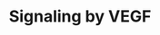 ---
annotations:
- type: Pathway Ontology
  value: vascular endothelial growth factor signaling pathway
authors:
- MaintBot
- Khanspers
- ReactomeTeam
- Anwesha
description: In normal development vascular endothelial growth factors (VEGFs) are
  crucial regulators of vascular development during embryogenesis (vasculogenesis)
  and blood-vessel formation in the adult (angiogenesis). In tumor progression, activation
  of VEGF pathways promotes tumor vascularization, facilitating tumor growth and metastasis.
  Abnormal VEGF function is also associated with inflammatory diseases including atherosclerosis,
  and hyperthyroidism. The members of the VEGF and VEGF-receptor protein families
  have distinct but overlapping ligand-receptor specificities, cell-type expression,
  and function. VEGF-receptor activation in turn regulates a network of signaling
  processes in the body that promote endothelial cell growth, migration and survival
  (Hicklin and Ellis, 2005; Shibuya and Claesson-Welsh, 2006).<br>Molecular features
  of the VGF signaling cascades are outlined in the figure below (from Olsson et al.
  2006; Nature Publishing Group). Tyrosine residues in the intracellular domains of
  VEGF receptors 1, 2,and 3 are indicated by dark blue boxes; residues susceptible
  to phosphorylation are numbered. A circled R indicates that phosphorylation is regulated
  by cell state (VEGFR2), by ligand binding (VEGFR1), or by heterodimerization (VEGFR3).
  Specific phosphorylation sites (boxed numbers) bind signaling molecules (dark blue
  ovals), whose interaction with other cytosolic signaling molecules (light blue ovals)
  leads to specific cellular (pale blue boxes) and tissue-level (pink boxes) responses
  in vivo. Signaling cascades whose molecular details are unclear are indicated by
  dashed arrows. DAG, diacylglycerol; EC, endothelial cell; eNOS, endothelial nitric
  oxide synthase; FAK, focal adhesion kinase; HPC, hematopoietic progenitor cell;
  HSP27, heat-shock protein-27; MAPK, mitogen-activated protein kinase; MEK, MAPK
  and ERK kinase; PI3K, phosphatidylinositol 3' kinase; PKC, protein kinase C; PLCgamma,
  phospholipase C-gamma; Shb, SH2 and beta-cells; TSAd, T-cell-specific adaptor.<br>In
  the current release, the first events in these cascades - the interactions between
  VEGF proteins and their receptors - are annotated.  View original pathway at [http://www.reactome.org/PathwayBrowser/#DIAGRAM=194138
  Reactome].
last-edited: 2021-01-25
organisms:
- Homo sapiens
redirect_from:
- /index.php/Pathway:WP1919
- /instance/WP1919
schema-jsonld:
- '@context': https://schema.org/
  '@id': https://wikipathways.github.io/pathways/WP1919.html
  '@type': Dataset
  creator:
    '@type': Organization
    name: WikiPathways
  description: In normal development vascular endothelial growth factors (VEGFs) are
    crucial regulators of vascular development during embryogenesis (vasculogenesis)
    and blood-vessel formation in the adult (angiogenesis). In tumor progression,
    activation of VEGF pathways promotes tumor vascularization, facilitating tumor
    growth and metastasis. Abnormal VEGF function is also associated with inflammatory
    diseases including atherosclerosis, and hyperthyroidism. The members of the VEGF
    and VEGF-receptor protein families have distinct but overlapping ligand-receptor
    specificities, cell-type expression, and function. VEGF-receptor activation in
    turn regulates a network of signaling processes in the body that promote endothelial
    cell growth, migration and survival (Hicklin and Ellis, 2005; Shibuya and Claesson-Welsh,
    2006).<br>Molecular features of the VGF signaling cascades are outlined in the
    figure below (from Olsson et al. 2006; Nature Publishing Group). Tyrosine residues
    in the intracellular domains of VEGF receptors 1, 2,and 3 are indicated by dark
    blue boxes; residues susceptible to phosphorylation are numbered. A circled R
    indicates that phosphorylation is regulated by cell state (VEGFR2), by ligand
    binding (VEGFR1), or by heterodimerization (VEGFR3). Specific phosphorylation
    sites (boxed numbers) bind signaling molecules (dark blue ovals), whose interaction
    with other cytosolic signaling molecules (light blue ovals) leads to specific
    cellular (pale blue boxes) and tissue-level (pink boxes) responses in vivo. Signaling
    cascades whose molecular details are unclear are indicated by dashed arrows. DAG,
    diacylglycerol; EC, endothelial cell; eNOS, endothelial nitric oxide synthase;
    FAK, focal adhesion kinase; HPC, hematopoietic progenitor cell; HSP27, heat-shock
    protein-27; MAPK, mitogen-activated protein kinase; MEK, MAPK and ERK kinase;
    PI3K, phosphatidylinositol 3' kinase; PKC, protein kinase C; PLCgamma, phospholipase
    C-gamma; Shb, SH2 and beta-cells; TSAd, T-cell-specific adaptor.<br>In the current
    release, the first events in these cascades - the interactions between VEGF proteins
    and their receptors - are annotated.  View original pathway at [http://www.reactome.org/PathwayBrowser/#DIAGRAM=194138
    Reactome].
  keywords:
  - MAPKAP kinase
  - 'ABI1 '
  - AKT:PIP3
  - 'ITPR1 '
  - 'PRKCD '
  - PLCG1
  - 'p-Y419-SRC '
  - VEGFA:p-6Y-VEGFR2:p-SHB:p-5Y-PTK2:SRC-1
  - 'ITGB3 '
  - 'p-T308,S473-AKT1 '
  - dimer:NCK1,NCK2:FYN
  - NRP2
  - 'ROCK1 '
  - 'CTNND1 '
  - H2O
  - PDPK1:PIP3
  - VEGFR1 dimer:VEGFA,
  - '2'
  - O2
  - NCK1,NCK2
  - 'ELMO1 '
  - cascade
  - 'NCK2 '
  - 'aflibercept '
  - VEGFA inhibitors
  - GTP
  - p-S1177-eNOS:CaM:HSP90:p-AKT1
  - Ca2+
  - L-Arg
  - 'MAPK13 '
  - 'MTOR '
  - 'DOCK1 '
  - TORC2 complex
  - dimer:SH2D2A
  - VEGFA:p-6Y-VEGFR2:Integrin alphaVbeta3:PTK2B
  - eNOS:CaM:HSP90:p-AKT1
  - RAF/MAP kinase
  - 'p-Y172-VAV2 '
  - 'Mg2+ '
  - VEGFB, PGF dimers
  - 'p-T410,T563-PRKCZ '
  - 'Activated ROCK2 '
  - 'CDC42 '
  - VEGFA-165 dimer
  - 'p-Y31,Y118-PXN '
  - 'FAD '
  - dimer:NCK1,NCK2:p-S21,Y420-FYN
  - 'ABI2 '
  - dimer:p-4Y-PLCG1
  - dimer
  - 'ITPR3 '
  - 'PIK3CB '
  - dimer:PI3K
  - 'GTP '
  - 'p-5Y,S732-PTK2 '
  - complex
  - NADPH
  - 'BCAR1 '
  - 'AKT1 '
  - ATP
  - VEGFA:p-6Y-VEGFR2:NCK:p-S21,Y420-FYN:PAK2:CDC42:GTP
  - PDPK1
  - 'PRKCA '
  - 'p-T305,S472-AKT3 '
  - 'NAD+ '
  - 'MAPK14 '
  - 'RHOA '
  - 'PAK1 '
  - AAMP gene
  - VEGF dimer
  - p-VAV
  - 'p-T500-PRKCB '
  - dimer:NCK1,NCK2:p-S21,Y420-FYN:PAK2
  - 'WASF3 '
  - 'CYFIP2 '
  - 'p-Y130,S141,T402-PAK2 '
  - 'p-T497-PRKCA '
  - DOCK180:ELMO1,ELMO2
  - 'p-T410-PRKCZ '
  - 'CRK '
  - 'MAPKAPK2 '
  - 'p-Y12-BCAR1 '
  - 'NCKAP1L '
  - Protein kinase A
  - RHOA:GTP:ROCK1,ROCK2
  - 'ROCK2 '
  - 'p-S141,T402-PAK2 '
  - 'PRR5 '
  - CDC42:GTP
  - VEGFR3 dimer:VEGFC,
  - WAVE Regulatory
  - 'RICTOR '
  - NADP+
  - p-PKC
  - 'MAPK11 '
  - VEGFA:p-6Y-VEGFR2:pS-SHB:p-5Y,S732-PTK2:SRC-1:HSP90AA1
  - 'p-S473-AKT1 '
  - VEGFA:p-6Y-VEGFR2:p-SHB:p-6Y,S732-PTK2:SRC-1:HSP90AA1:BCAR1
  - Unknown GEF
  - VEGFA:p-6Y-VEGFR2:p-SHB:p-6Y,S732-PTK2:SRC-1:HSP90AA1
  - CRK
  - 'BH4 '
  - 'p-Y174-VAV1 '
  - VEGFA:p-6Y-VEGFR2:SH2D2A:p-Y418-SRC-1:p-Y772,Y814-AXL
  - 'Zn2+ '
  - 'VAV3 '
  - 'FLT4 '
  - VEGFA,VEGFB,PGF
  - eNOS:Caveolin-1:CaM:HSP90
  - 'ITPR2 '
  - CALM1:4xCa2+
  - 'HSP90AA1 '
  - RASA1
  - L-Cit
  - dimer:SHB
  - 'ELMO2 '
  - 'PIK3R2 '
  - 'PRKCB '
  - SHB
  - BCAR1
  - 'NCF4 '
  - FLT4
  - 'PRKACB '
  - 'RASA1 '
  - NOX2
  - 'Ca2+ '
  - 'p-S154,T436-PAK3 '
  - 'p-T497,T638,S657-PRKCA '
  - dimer:PLCG1
  - ROCK1,ROCK2
  - RHOA:GTP:Mg2+:Activated ROCK1,ROCK2
  - 'FIGF '
  - RASA1:p21
  - 'p-T507-PRKCD '
  - NOX2 complex
  - ADP
  - VEGFA:p-6Y-VEGFR2:SH2D2A:p-Y418-SRC-1:p-Y772,Y814-AXL:PI3K
  - 'AXL '
  - cofactor)
  - 'ITGAV(31-1048) '
  - HSP90AA1
  - 'VEGFA '
  - VEGFA:p-6Y-VEGFR2:p-SHB:p-7Y-PTK2:SRC-1:HSP90:p-12Y-BCAR1
  - dimer:VEGFA
  - 'NO'
  - 'pS-SHB '
  - dimer:VEGFR2
  - IP3 receptor
  - BH4
  - VEGFA:p-6Y-VEGFR2:p-SHB:p-7Y-PTK2:SRC-1:HSP90:p-12Y-BCAR1,VEGFA:p-6Y-VEGFR2:p-SHB:p-7Y-PTK2:SRC-1:HSP90:p-Y31,Y118-PXN
  - p-S15,S78,S82-HSP27
  - VEGFA:p-6Y-VEGFR2:SHC2
  - 'I(1,4,5)P3 '
  - 'p-6Y,S732-PTK2 '
  - PI(4,5)P2
  - VEGFD dimers
  - 'PRKACG '
  - 'p-S21,Y420-FYN '
  - NRP1:VEGFR2 dimer
  - MAP kinase p38 (Mg2+
  - VEGFA-165
  - PI(3,4,5)P3
  - dimer:PI3K/VEGFA:p-6Y-VEGFR2:SH2D2A:p-Y418-SRC-1:p-Y772,Y814-AXL:PI3K
  - VEGF
  - eNOS:Caveolin-1:CaM
  - F-actin
  - 'PAK2 '
  - 'AHCYL1 '
  - dimer:NCK1,NCK2:p-Y420-FYN
  - '2xPalmC-MyrG-p-S1177-NOS3 '
  - p-S225-SPHK1
  - 'NRP1 '
  - inhibitors
  - 'MAPKAP1 '
  - H+
  - 'PRKACA '
  - CDC42-GDP
  - p-S665-VE-cadherin-Catenin complex
  - VEGFA:p-6Y-VEGFR2:p-SHB:p-Y397-PTK2
  - dimer:SH2D2A:SRC-1
  - 'CYBB '
  - PIP3:VAV1,2,3
  - 'NCF1 '
  - AAMP
  - 'MAPK12 '
  - VEGFC,VEGFD dimers
  - 'beta-catenin '
  - SRC-1
  - 'p-T180,Y182-MAPK14 '
  - p21 RAS:GTP
  - Phospho-MAP kinase
  - 'PGF '
  - 'PLCG1 '
  - p-S-AKT:PIP3
  - CRK:DOCK180:ELMO1,ELMO2:VEGFA:p-6Y-VEGFR2:p-SHB:p-7Y-PTK2:SRC-1:HSP90:p-12Y-BCAR1,VEGFA:p-6Y-VEGFR2:p-SHB:p-7Y-PTK2:SRC-1:HSP90:p-Y31,Y118-PXN
  - 'p-4Y-PLCG1 '
  - 'p-S,2T-MAPKAPK3 '
  - AHCYL1:NAD+:ITPR1:I(1,4,5)P3 tetramer
  - 'PAK3 '
  - 'AKT3 '
  - 'p-6Y-VEGFR2 '
  - RAC1:GDP
  - 'NCKAP1 '
  - p-S272,T222,T334-MAPKAPK2, p-S,2T-MAPKAPK3
  - WRC:IRSp53/58:RAC1:GTP:PIP3
  - p-T,p-S-AKT
  - Complex
  - VEGFA:p-6Y-VEGFR2:Integrin alphaVbeta3:p-Y402-PTK2B
  - 'BAIAP2 '
  - NRP1
  - VEGFA:p-6Y-VEGFR2:p-SHB:p-7Y-PTK2:SRC-1:HSP90:p-Y31,Y118-PXN
  - 'CAV1 '
  - catalytic subunit
  - eNOS:Caveolin-1
  - complex:RAC1:GTP
  - 'VEGFR2 '
  - SH2D2A
  - '2xPalmC-MyrG-NOS3 '
  - SPHK1
  - HSP27
  - VEGFA:p-6Y-VEGFR2:Integrin alphaVbeta3
  - 'p-T180,Y182-MAPK11 '
  - 'MAPKAPK3 '
  - dimer:p-S-SHB
  - 'S-Farn-Me-PalmS KRAS4A '
  - 'PTK2B '
  - DAG:active PKC:Ca+2
  - 'PDPK1 '
  - RAS:GTP:SPG
  - 'p-S472-AKT3 '
  - S1P
  - 'NCF2 '
  - 'PRKCZ '
  - p-T308,S473-AKT1
  - 'PI(3,4,5)P3 '
  - PTK2
  - p-S-AKT:PDPK1:PIP3
  - 'BRK1 '
  - 'SHB '
  - PKCA,PKCB,PKCD,PKCZ
  - p-S1177-eNOS:CaM:HSP90:p-AKT1:BH4
  - 'CYBA '
  - 'VEGFA-165 '
  - BAIAP2
  - VEGFR1
  - 'FMN '
  - ADMA
  - 'F-actin '
  - 'S-Farn-Me KRAS4B '
  - ITPR:I(1,4,5)P3
  - CAV1
  - VAV1,2,3
  - 'PTK2 '
  - 'CALM1 '
  - GDP
  - p38 (Mg2+ cofactor)
  - dimer:NCK1,NCK2
  - VEGFA:p-6Y-VEGFR2:NCK:p-S21,Y420-FYN:p-2Y-PAK2:CDC42:GTP
  - tetramer
  - 'TRIB3 '
  - VEGFA:p-6Y-VEGFR2:p-SHB:p-7Y-PTK2:SRC-1:HSP90:p-12Y-BCAR1/p-Y31,Y118-PAX:CRK
  - DAGs
  - 'SH2D2A '
  - 'VAV2 '
  - VEGFA:p-6Y-VEGFR2:SH2D2A:p-Y418-SRC-1:AXL
  - 'HSBP1 oligomer '
  - VEGFA
  - 'GDP '
  - family:PIP3:RAC1:GTP:PAK 1-3
  - VEGFA:p-6Y-VEGFR2:p-SHB:p-5Y-PTK2:SRC-1:HSP90AA1
  - 'p-Y397-PTK2 '
  - SHC2
  - dimer:p-6Y-VEGFR2
  - 'SHC2 '
  - 'p-S144,T423-PAK1 '
  - 'p-S474-AKT2 '
  - 'p-Y173-VAV3 '
  - VE-cadherin-Catenin
  - 'VEGFB '
  - 'NCK1 '
  - 'JUP '
  - VEGFA:p-6Y-VEGFR2:p-SHB:p-7Y-PTK2:SRC-1:HSP90:PXN
  - AXL
  - p-PKCA,p-PKCB,p-PKCZ,p-PKCD
  - 'p-T500,T642,S661-PRKCB '
  - CALM1
  - p-S,T-PAK1,2,3
  - VEGFA:p-6Y-VEGFR2:SH2D2A:p-Y418-SRC-1
  - PAK2 dimer
  - PTK2B
  - VEGFA:p-6Y-VEGFR2:NCK:p-S21,Y420-FYN:p-3Y-PAK2:CDC42:GTP
  - oligomer:F-actin
  - 'THEM4 '
  - homotetramer
  - VEGFR2
  - NRP2:VEGFR1 dimer
  - 'S-Farn-Me-2xPalmS HRAS '
  - p-VAV family:PIP3
  - 'VEGFC '
  - x
  - 'p-T309,S474-AKT2 '
  - p-4Y-PLCG1
  - VEGFA:p-6Y-VEGFR2:p-SHB:PTK2
  - 'DAGs '
  - PAK1,2,3 dimer
  - 'VAV1 '
  - VEGFR2:VEGFA,C,D
  - 'p-Y420-FYN '
  - PXN
  - 'SPG '
  - 'AKT2 '
  - 'p-S272,T222,T334-MAPKAPK2 '
  - VEGFA:p-6Y-VEGFR2:p-SHB:p-Y397-PTK2:SRC-1
  - O2.-
  - 'PIK3CA '
  - 'CTNNA1 '
  - 'heme '
  - AKT:PIP3:THEM4/TRIB3
  - eNOS:CaM:HSP90
  - 'RAC1 '
  - 'PXN '
  - 'p-T507,S645,S664-PRKCD '
  - 'Activated ROCK1 '
  - 'p-Y772,Y814-AXL '
  - VEGFA dimer
  - family:PIP3:RAC1:GTP
  - 'SRC-1 '
  - FYN
  - family:PIP3:RAC1:GDP
  - I(1,4,5)P3
  - VEGFA,C,D dimers
  - PI3K
  - 'WASF2 '
  - dimers
  - RHOA:GTP
  - Integrin alphaVbeta3
  - 'S-Farn-Me PalmS NRAS '
  - RAC1:GTP
  - 'FYN '
  - 'NRP2 '
  - 'p-5Y-PTK2 '
  - 'VE-cadherin '
  - 'PIK3R1 '
  - 'p-S665-VE-cadherin '
  - 'VEGFR1 '
  - 'CYFIP1 '
  - 'WASF1 '
  - 'MLST8 '
  license: CC0
  name: Signaling by VEGF
seo: CreativeWork
title: Signaling by VEGF
wpid: WP1919
---